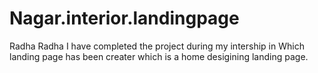 # Nagar.interior.landingpage
Radha Radha 
I have completed the project during my intership 
in Which landing page has been creater which
is a home desigining landing page.
